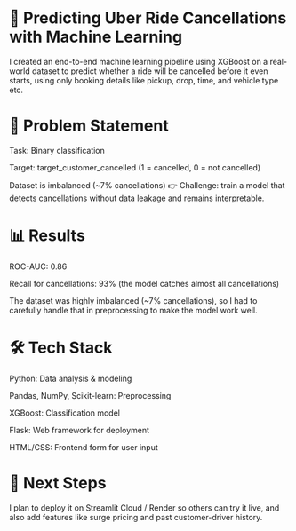 # 🚕 Predicting Uber Ride Cancellations with Machine Learning
I created an end-to-end machine learning pipeline using XGBoost on a real-world dataset to predict whether a ride will be cancelled before it even starts, using only booking details like pickup, drop, time, and vehicle type etc.

# 📌 Problem Statement

Task: Binary classification

Target: target_customer_cancelled (1 = cancelled, 0 = not cancelled)

Dataset is imbalanced (~7% cancellations)
👉 Challenge: train a model that detects cancellations without data leakage and remains interpretable.

# 📊 Results

ROC-AUC: 0.86

Recall for cancellations: 93% (the model catches almost all cancellations)

The dataset was highly imbalanced (~7% cancellations), so I had to carefully handle that in preprocessing to make the model work well.

# 🛠 Tech Stack

Python: Data analysis & modeling

Pandas, NumPy, Scikit-learn: Preprocessing

XGBoost: Classification model

Flask: Web framework for deployment

HTML/CSS: Frontend form for user input

# 📌 Next Steps
I plan to deploy it on Streamlit Cloud / Render so others can try it live, and also add features like surge pricing and past customer-driver history.
